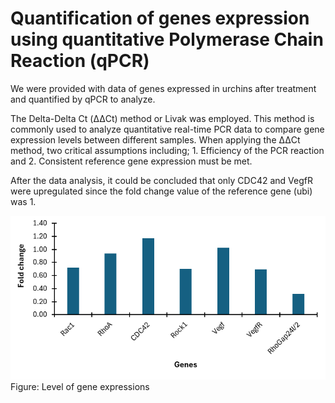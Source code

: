 # Quantification of genes expression using quantitative Polymerase Chain Reaction (qPCR)

We were provided with data of genes expressed in urchins after treatment and quantified by qPCR to analyze. 

The Delta-Delta Ct (ΔΔCt) method or Livak was employed. This method is commonly used to analyze quantitative real-time PCR data to compare gene expression levels between different samples. When applying the ΔΔCt method, two critical assumptions including; 1. Efficiency of the PCR reaction and 2. Consistent reference gene expression must be met.

After the data analysis, it could be concluded that only CDC42 and VegfR were upregulated since the fold change value of the reference gene (ubi) was 1.

![alt text](<qPCR data analysis_Prashant's data.png>) 
Figure: Level of gene expressions